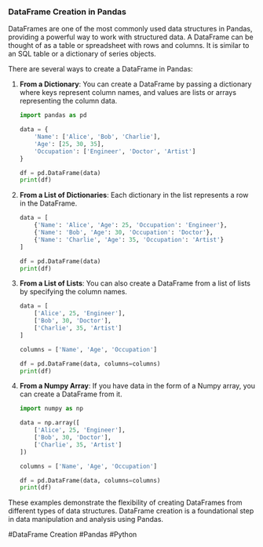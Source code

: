 ### DataFrame Creation in Pandas

DataFrames are one of the most commonly used data structures in Pandas, providing a powerful way to work with structured data. A DataFrame can be thought of as a table or spreadsheet with rows and columns. It is similar to an SQL table or a dictionary of series objects.

There are several ways to create a DataFrame in Pandas:

1. **From a Dictionary**: You can create a DataFrame by passing a dictionary where keys represent column names, and values are lists or arrays representing the column data.
   
   ```python
   import pandas as pd

   data = {
       'Name': ['Alice', 'Bob', 'Charlie'],
       'Age': [25, 30, 35],
       'Occupation': ['Engineer', 'Doctor', 'Artist']
   }

   df = pd.DataFrame(data)
   print(df)
   ```

2. **From a List of Dictionaries**: Each dictionary in the list represents a row in the DataFrame.
   
   ```python
   data = [
       {'Name': 'Alice', 'Age': 25, 'Occupation': 'Engineer'},
       {'Name': 'Bob', 'Age': 30, 'Occupation': 'Doctor'},
       {'Name': 'Charlie', 'Age': 35, 'Occupation': 'Artist'}
   ]

   df = pd.DataFrame(data)
   print(df)
   ```

3. **From a List of Lists**: You can also create a DataFrame from a list of lists by specifying the column names.
   
   ```python
   data = [
       ['Alice', 25, 'Engineer'],
       ['Bob', 30, 'Doctor'],
       ['Charlie', 35, 'Artist']
   ]

   columns = ['Name', 'Age', 'Occupation']

   df = pd.DataFrame(data, columns=columns)
   print(df)
   ```

4. **From a Numpy Array**: If you have data in the form of a Numpy array, you can create a DataFrame from it.
   
   ```python
   import numpy as np

   data = np.array([
       ['Alice', 25, 'Engineer'],
       ['Bob', 30, 'Doctor'],
       ['Charlie', 35, 'Artist']
   ])

   columns = ['Name', 'Age', 'Occupation']

   df = pd.DataFrame(data, columns=columns)
   print(df)
   ```

These examples demonstrate the flexibility of creating DataFrames from different types of data structures. DataFrame creation is a foundational step in data manipulation and analysis using Pandas.

#DataFrame Creation #Pandas #Python